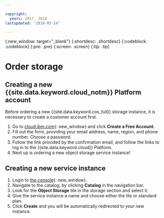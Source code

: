 ```yaml
---

copyright:
  years: 2017, 2018
lastupdated: "2018-05-24"

---
```

{:new_window: target="_blank"}
{:shortdesc: .shortdesc}
{:codeblock: .codeblock}
{:pre: .pre}
{:screen: .screen}
{:tip: .tip}

# Order storage

## Creating a new {{site.data.keyword.cloud_notm}} Platform account

Before ordering a new {{site.data.keyword.cos_full}} storage instance, it is necessary to create a customer account first.

1. Go to [cloud.ibm.com](https://cloud.ibm.com/){: new_window} and click **Create a Free Account**.
2. Fill out the form, providing your email address, name, region, and phone number. Choose a password.
3. Follow the link provided by the confirmation email, and follow the links to log in to the {{site.data.keyword.cloud}} Platform.
4. Next up is ordering a new object storage service instance!

## Creating a new service instance

1. Login to [the console](https://cloud.ibm.com/){: new_window}.
2. Navigate to the catalog, by clicking **Catalog** in the navigation bar.
3. Look for the **Object Storage** tile in the storage section and select it.
4. Give the service instance a name and choose either the lite or standard plan.
5. Click **Create** and you will be automatically redirected to your new instance.
